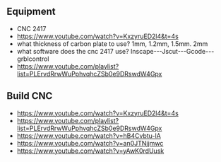 ## Equipment

* CNC 2417
* https://www.youtube.com/watch?v=KxzyruED2l4&t=4s
* what thickness of carbon plate to use?  1mm, 1.2mm, 1.5mm. 2mm
* what software does the cnc 2417 use? Inscape---Jscut---Gcode--- grblcontrol
* https://www.youtube.com/playlist?list=PLErvdRrwWuPphvqhcZSb0e9DRswdW4Gpx

 ## Build CNC

* https://www.youtube.com/watch?v=KxzyruED2l4&t=4s
* https://www.youtube.com/playlist?list=PLErvdRrwWuPphvqhcZSb0e9DRswdW4Gpx
* https://www.youtube.com/watch?v=hB4Cvbtu-lA
* https://www.youtube.com/watch?v=an0JTNjjmwc
* https://www.youtube.com/watch?v=yAwK0rdUusk
